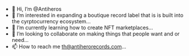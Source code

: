 - 👋 Hi, I’m @Antiheros
- 👀 I’m interested in expanding a boutique record label that is is built into the cyrptocurrency ecosystem...
- 🌱 I’m currently learning how to create NFT marketplaces...
- 💞️ I’m looking to collaborate on making things that people want and or need...
- 📫 How to reach me th@antiherorecords.com...

<!---
Antiheros/Antiheros is a ✨ special ✨ repository because its `README.md` (this file) appears on your GitHub profile.
You can click the Preview link to take a look at your changes.
--->
